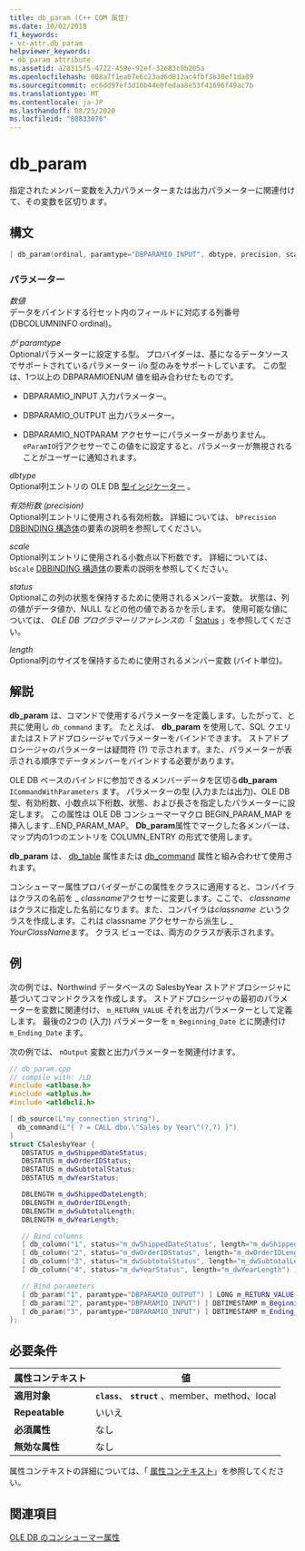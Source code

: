 ```yaml
---
title: db_param (C++ COM 属性)
ms.date: 10/02/2018
f1_keywords:
- vc-attr.db_param
helpviewer_keywords:
- db_param attribute
ms.assetid: a28315f5-4722-459e-92ef-32e83c0b205a
ms.openlocfilehash: 008a7f1ea07e6c23ad6d812ac4fbf3b30ef1da89
ms.sourcegitcommit: ec6dd97ef3d10b44e0fedaa8e53f41696f49ac7b
ms.translationtype: MT
ms.contentlocale: ja-JP
ms.lasthandoff: 08/25/2020
ms.locfileid: "88833076"
---
```

# <a name="db_param"></a>db_param

指定されたメンバー変数を入力パラメーターまたは出力パラメーターに関連付けて、その変数を区切ります。

## <a name="syntax"></a>構文

```cpp
[ db_param(ordinal, paramtype="DBPARAMIO_INPUT", dbtype, precision, scale, status, length) ]
```

### <a name="parameters"></a>パラメーター

*数値*<br/>
データをバインドする行セット内のフィールドに対応する列番号 (DBCOLUMNINFO ordinal)。

*が paramtype*<br/>
Optionalパラメーターに設定する型。 プロバイダーは、基になるデータソースでサポートされているパラメーター i/o 型のみをサポートしています。 この型は、1つ以上の DBPARAMIOENUM 値を組み合わせたものです。

- DBPARAMIO_INPUT 入力パラメーター。

- DBPARAMIO_OUTPUT 出力パラメーター。

- DBPARAMIO_NOTPARAM アクセサーにパラメーターがありません。 `eParamIO`行アクセサーでこの値をに設定すると、パラメーターが無視されることがユーザーに通知されます。

*dbtype*<br/>
Optional列エントリの OLE DB [型インジケーター](/previous-versions/windows/desktop/ms711251(v=vs.85)) 。

*有効桁数 (precision)*<br/>
Optional列エントリに使用される有効桁数。 詳細については、 `bPrecision` [DBBINDING 構造体](/previous-versions/windows/desktop/ms716845(v=vs.85))の要素の説明を参照してください。

*scale*<br/>
Optional列エントリに使用される小数点以下桁数です。 詳細については、 `bScale` [DBBINDING 構造体](/previous-versions/windows/desktop/ms716845(v=vs.85))の要素の説明を参照してください。

*status*<br/>
Optionalこの列の状態を保持するために使用されるメンバー変数。 状態は、列の値がデータ値か、NULL などの他の値であるかを示します。 使用可能な値については、 *OLE DB プログラマーリファレンス*の「 [Status](/previous-versions/windows/desktop/ms722617(v=vs.85)) 」を参照してください。

*length*<br/>
Optional列のサイズを保持するために使用されるメンバー変数 (バイト単位)。

## <a name="remarks"></a>解説

**db_param** は、コマンドで使用するパラメーターを定義します。したがって、と共に使用し `db_command` ます。 たとえば、 **db_param** を使用して、SQL クエリまたはストアドプロシージャでパラメーターをバインドできます。 ストアドプロシージャのパラメーターは疑問符 (?) で示されます。また、パラメーターが表示される順序でデータメンバーをバインドする必要があります。

OLE DB ベースのバインドに参加できるメンバーデータを区切る**db_param** `ICommandWithParameters` ます。 パラメーターの型 (入力または出力)、OLE DB 型、有効桁数、小数点以下桁数、状態、および長さを指定したパラメーターに設定します。 この属性は OLE DB コンシューマーマクロ BEGIN_PARAM_MAP を挿入します...END_PARAM_MAP。 **Db_param**属性でマークした各メンバーは、マップ内の1つのエントリを COLUMN_ENTRY の形式で使用します。

**db_param** は、 [db_table](db-table.md) 属性または [db_command](db-command.md) 属性と組み合わせて使用されます。

コンシューマー属性プロバイダーがこの属性をクラスに適用すると、コンパイラはクラスの名前を \_ *classname*アクセサーに変更します。ここで、 *classname*はクラスに指定した名前になります。また、コンパイラは*classname と*いうクラスを作成します。これは classname アクセサーから派生し \_ *YourClassName*ます。  クラス ビューでは、両方のクラスが表示されます。

## <a name="example"></a>例

次の例では、Northwind データベースの SalesbyYear ストアドプロシージャに基づいてコマンドクラスを作成します。 ストアドプロシージャの最初のパラメーターを変数に関連付け、 `m_RETURN_VALUE` それを出力パラメーターとして定義します。 最後の2つの (入力) パラメーターを `m_Beginning_Date` とに関連付け `m_Ending_Date` ます。

次の例では、 `nOutput` 変数と出力パラメーターを関連付けます。

```cpp
// db_param.cpp
// compile with: /LD
#include <atlbase.h>
#include <atlplus.h>
#include <atldbcli.h>

[ db_source(L"my_connection_string"),
  db_command(L"{ ? = CALL dbo.\"Sales by Year\"(?,?) }")
]
struct CSalesbyYear {
   DBSTATUS m_dwShippedDateStatus;
   DBSTATUS m_dwOrderIDStatus;
   DBSTATUS m_dwSubtotalStatus;
   DBSTATUS m_dwYearStatus;

   DBLENGTH m_dwShippedDateLength;
   DBLENGTH m_dwOrderIDLength;
   DBLENGTH m_dwSubtotalLength;
   DBLENGTH m_dwYearLength;

   // Bind columns
   [ db_column("1", status="m_dwShippedDateStatus", length="m_dwShippedDateLength") ] DBTIMESTAMP m_ShippedDate;
   [ db_column("2", status="m_dwOrderIDStatus", length="m_dwOrderIDLength") ] LONG m_OrderID;
   [ db_column("3", status="m_dwSubtotalStatus", length="m_dwSubtotalLength") ] CURRENCY m_Subtotal;
   [ db_column("4", status="m_dwYearStatus", length="m_dwYearLength") ] TCHAR m_Year[31];

   // Bind parameters
   [ db_param("1", paramtype="DBPARAMIO_OUTPUT") ] LONG m_RETURN_VALUE;
   [ db_param("2", paramtype="DBPARAMIO_INPUT") ] DBTIMESTAMP m_Beginning_Date;
   [ db_param("3", paramtype="DBPARAMIO_INPUT") ] DBTIMESTAMP m_Ending_Date;
};
```

## <a name="requirements"></a>必要条件

| 属性コンテキスト | 値 |
|-|-|
|**適用対象**|**`class`**、 **`struct`** 、member、method、local|
|**Repeatable**|いいえ|
|**必須属性**|なし|
|**無効な属性**|なし|

属性コンテキストの詳細については、「 [属性コンテキスト](cpp-attributes-com-net.md#contexts)」を参照してください。

## <a name="see-also"></a>関連項目

[OLE DB のコンシューマー属性](ole-db-consumer-attributes.md)
